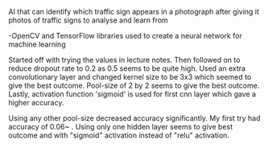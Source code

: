 AI that can identify which traffic sign appears in a photograph after giving it photos of traffic signs to analyse and learn from

-OpenCV and TensorFlow libraries used to create a neural network for machine learning

Started off with trying the values in lecture notes. Then followed on to reduce dropout rate to 0.2 as 0.5 seems to be quite high. Used an extra convolutionary layer and changed kernel size to be 3x3 which seemed to give the best outcome. Pool-size of 2 by 2 seems to give the best outcome. Lastly, activation function 'sigmoid' is used for first cnn layer which gave a higher accuracy.

Using any other pool-size decreased accuracy significantly. My first try had accuracy of 0.06~ . Using only one hidden layer seems to give best outcome and with "sigmoid" activation instead of "relu" activation.
